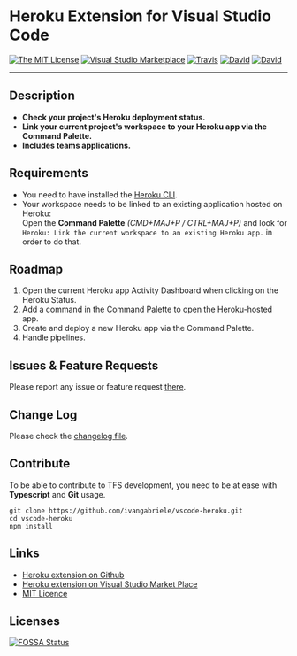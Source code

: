 # Heroku Extension for Visual Studio Code

[![The MIT License](https://img.shields.io/badge/license-MIT-orange.svg?style=flat-square)](http://opensource.org/licenses/MIT)
[![Visual Studio Marketplace](https://vsmarketplacebadge.apphb.com/installs-short/ivangabriele.vscode-heroku.svg?style=flat-square)](https://marketplace.visualstudio.com/items?itemName=ivangabriele.vscode-heroku)
[![Travis](https://img.shields.io/travis/ivangabriele/vscode-heroku.svg?style=flat-square)](https://travis-ci.org/ivangabriele/vscode-heroku)
[![David](https://img.shields.io/david/ivangabriele/vscode-heroku.svg?style=flat-square)](https://david-dm.org/ivangabriele/vscode-heroku?type=dev)
[![David](https://img.shields.io/david/dev/ivangabriele/vscode-heroku.svg?style=flat-square)](https://david-dm.org/ivangabriele/vscode-heroku?type=dev)

---

## Description

- **Check your project's Heroku deployment status.**
- **Link your current project's workspace to your Heroku app via the Command Palette.**
- **Includes teams applications.**

## Requirements

- You need to have installed the [Heroku CLI](https://devcenter.heroku.com/articles/heroku-cli).
- Your workspace needs to be linked to an existing application hosted on Heroku:<br>
  Open the **Command Palette** _(CMD+MAJ+P / CTRL+MAJ+P)_ and look for `Heroku: Link the current workspace
  to an existing Heroku app.` in order to do that.

## Roadmap

1. Open the current Heroku app Activity Dashboard when clicking on the Heroku Status.
2. Add a command in the Command Palette to open the Heroku-hosted app.
3. Create and deploy a new Heroku app via the Command Palette.
4. Handle pipelines.

## Issues & Feature Requests

Please report any issue or feature request [there](https://github.com/ivangabriele/vscode-heroku/issues).

## Change Log

Please check the [changelog file](https://github.com/ivangabriele/vscode-heroku/blob/master/CHANGELOG.md).

## Contribute

To be able to contribute to TFS development, you need to be at ease with **Typescript** and **Git** usage.

    git clone https://github.com/ivangabriele/vscode-heroku.git
    cd vscode-heroku
    npm install

## Links

- [Heroku extension on Github](https://github.com/ivangabriele/vscode-heroku)
- [Heroku extension on Visual Studio Market Place](https://marketplace.visualstudio.com/items/ivangabriele.vscode-heroku)
- [MIT Licence](https://github.com/ivangabriele/vscode-heroku/blob/master/LICENSE)

## Licenses

[![FOSSA Status](https://app.fossa.io/api/projects/git%2Bgithub.com%2Fivangabriele%2Fvscode-heroku.svg?type=large)](https://app.fossa.io/projects/git%2Bgithub.com%2Fivangabriele%2Fvscode-heroku?ref=badge_large)
